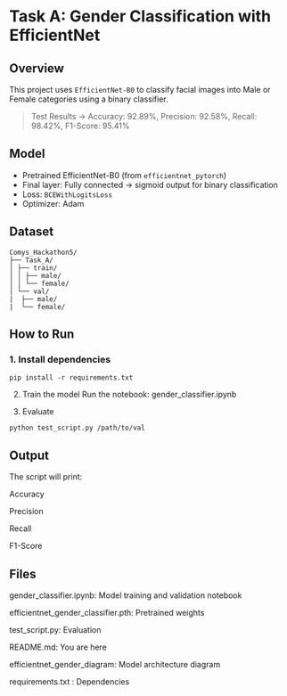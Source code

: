 # Task A: Gender Classification with EfficientNet

## Overview
This project uses `EfficientNet-B0` to classify facial images into Male or Female categories using a binary classifier.
>Test Results → Accuracy: 92.89%, Precision: 92.58%, Recall: 98.42%, F1-Score: 95.41%

##  Model
- Pretrained EfficientNet-B0 (from `efficientnet_pytorch`)
- Final layer: Fully connected → sigmoid output for binary classification
- Loss: `BCEWithLogitsLoss`
- Optimizer: Adam

##  Dataset
```
Comys_Hackathon5/
├── Task_A/
│ ├── train/
│ │ ├── male/
│ │ └── female/
│ └── val/
|  ├── male/
|  └── female/
```

##  How to Run
### 1. Install dependencies
```
pip install -r requirements.txt
```
2. Train the model
Run the notebook: gender_classifier.ipynb

3. Evaluate
```
python test_script.py /path/to/val
```
## Output
The script will print:

Accuracy

Precision

Recall

F1-Score

## Files
gender_classifier.ipynb: Model training and validation notebook

efficientnet_gender_classifier.pth: Pretrained weights

test_script.py: Evaluation

README.md: You are here 

efficientnet_gender_diagram: Model architecture diagram

requirements.txt : Dependencies

